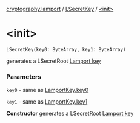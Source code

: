 [cryptography.lamport](../index.md) / [LSecretKey](index.md) / [&lt;init&gt;](.)

# &lt;init&gt;

`LSecretKey(key0: ByteArray, key1: ByteArray)`

generates a LSecretRoot [Lamport key](../-lamport-key/index.md)

### Parameters

`key0` - same as [LamportKey.key0](../-lamport-key/key0.md)

`key1` - same as [LamportKey.key1](../-lamport-key/key1.md)

**Constructor**
generates a LSecretRoot [Lamport key](../-lamport-key/index.md)

